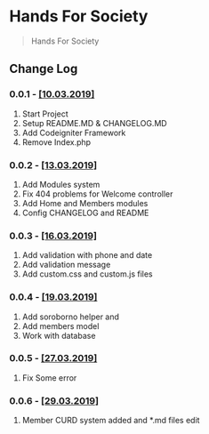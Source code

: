 # Hands For Society

>Hands For Society

## Change Log

### 0.0.1 - [[10.03.2019]]()

1. Start Project
2. Setup README.MD & CHANGELOG.MD
3. Add Codeigniter Framework
4. Remove Index.php

### 0.0.2 - [[13.03.2019]]()

1. Add Modules system
2. Fix 404 problems for Welcome controller
3. Add Home and Members modules
4. Config CHANGELOG and README 

### 0.0.3 - [[16.03.2019]]()

1. Add validation with phone and date
2. Add validation message
3. Add custom.css and custom.js files

### 0.0.4 - [[19.03.2019]]()

1. Add soroborno helper and 
2. Add members model 
3. Work with database

### 0.0.5 - [[27.03.2019]]()

1. Fix Some error

### 0.0.6 - [[29.03.2019]]()

1. Member CURD system added and *.md files edit
